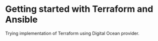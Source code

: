 # Getting started with Terraform and Ansible

Trying implementation of Terraform using Digital Ocean provider.
